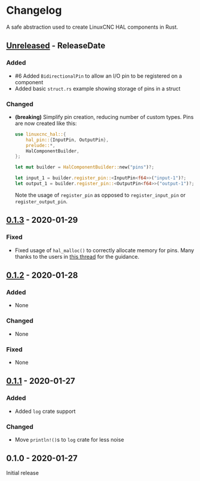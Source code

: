# Changelog

A safe abstraction used to create LinuxCNC HAL components in Rust.

<!-- next-header -->

## [Unreleased] - ReleaseDate

### Added

- #6 Added `BidirectionalPin` to allow an I/O pin to be registered on a component
- Added basic `struct.rs` example showing storage of pins in a struct

### Changed

- **(breaking)** Simplify pin creation, reducing number of custom types. Pins are now created like this:

  ```rust
  use linuxcnc_hal::{
      hal_pin::{InputPin, OutputPin},
      prelude::*,
      HalComponentBuilder,
  };

  let mut builder = HalComponentBuilder::new("pins")?;

  let input_1 = builder.register_pin::<InputPin<f64>>("input-1")?;
  let output_1 = builder.register_pin::<OutputPin<f64>>("output-1")?;
  ```

  Note the usage of `register_pin` as opposed to `register_input_pin` or `register_output_pin`.

## [0.1.3] - 2020-01-29

### Fixed

- Fixed usage of `hal_malloc()` to correctly allocate memory for pins. Many thanks to the users in [this thread](https://users.rust-lang.org/t/convert-mut-mut-f64-to-box-f64/37521) for the guidance.

## [0.1.2] - 2020-01-28

### Added

- None

### Changed

- None

### Fixed

- None

## [0.1.1] - 2020-01-27

### Added

- Added `log` crate support

### Changed

- Move `println!()`s to `log` crate for less noise

## 0.1.0 - 2020-01-27

Initial release

<!-- next-url -->

[unreleased]: https://github.com/jamwaffles/linuxcnc-hal-rs/compare/linuxcnc-hal-v0.1.3...HEAD
[0.1.3]: https://github.com/jamwaffles/linuxcnc-hal-rs/compare/linuxcnc-hal-v0.1.2...linuxcnc-hal-v0.1.3
[0.1.2]: https://github.com/jamwaffles/linuxcnc-hal-rs/compare/linuxcnc-hal-v0.1.1...linuxcnc-hal-v0.1.2
[0.1.1]: https://github.com/jamwaffles/linuxcnc-hal-rs/compare/linuxcnc-hal-v0.1.0...linuxcnc-hal-v0.1.1
